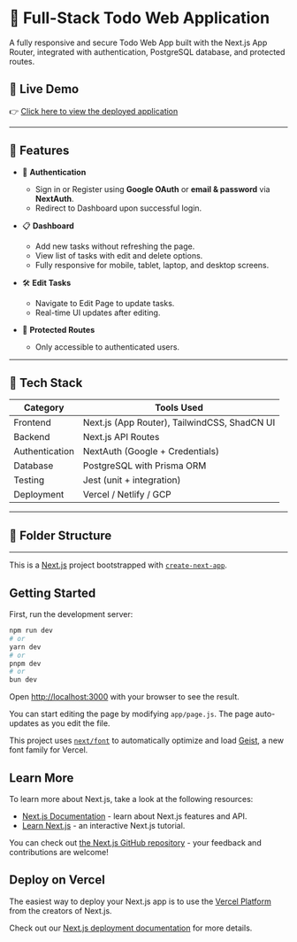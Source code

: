 # 📝 Full-Stack Todo Web Application

A fully responsive and secure Todo Web App built with the Next.js App Router, integrated with authentication, PostgreSQL database, and protected routes.

## 🚀 Live Demo
👉 [Click here to view the deployed application]([https://your-deployed-app-link.com](https://next-js-todo-crud-application.vercel.app))

---

## 📌 Features

- 🔐 **Authentication**
  - Sign in or Register using **Google OAuth** or **email & password** via **NextAuth**.
  - Redirect to Dashboard upon successful login.

- 📋 **Dashboard**
  - Add new tasks without refreshing the page.
  - View list of tasks with edit and delete options.
  - Fully responsive for mobile, tablet, laptop, and desktop screens.

- 🛠️ **Edit Tasks**
  - Navigate to Edit Page to update tasks.
  - Real-time UI updates after editing.

- 🧱 **Protected Routes**
  - Only accessible to authenticated users.

---

## 🧰 Tech Stack

| Category          | Tools Used                          |
|------------------|--------------------------------------|
| Frontend         | Next.js (App Router), TailwindCSS, ShadCN UI |
| Backend          | Next.js API Routes                   |
| Authentication   | NextAuth (Google + Credentials)      |
| Database         | PostgreSQL with Prisma ORM           |
| Testing          | Jest (unit + integration)            |
| Deployment       | Vercel / Netlify / GCP               |

---

## 📁 Folder Structure



---

This is a [Next.js](https://nextjs.org) project bootstrapped with [`create-next-app`](https://github.com/vercel/next.js/tree/canary/packages/create-next-app).

## Getting Started

First, run the development server:

```bash
npm run dev
# or
yarn dev
# or
pnpm dev
# or
bun dev
```

Open [http://localhost:3000](http://localhost:3000) with your browser to see the result.

You can start editing the page by modifying `app/page.js`. The page auto-updates as you edit the file.

This project uses [`next/font`](https://nextjs.org/docs/app/building-your-application/optimizing/fonts) to automatically optimize and load [Geist](https://vercel.com/font), a new font family for Vercel.

## Learn More

To learn more about Next.js, take a look at the following resources:

- [Next.js Documentation](https://nextjs.org/docs) - learn about Next.js features and API.
- [Learn Next.js](https://nextjs.org/learn) - an interactive Next.js tutorial.

You can check out [the Next.js GitHub repository](https://github.com/vercel/next.js) - your feedback and contributions are welcome!

## Deploy on Vercel

The easiest way to deploy your Next.js app is to use the [Vercel Platform](https://vercel.com/new?utm_medium=default-template&filter=next.js&utm_source=create-next-app&utm_campaign=create-next-app-readme) from the creators of Next.js.

Check out our [Next.js deployment documentation](https://nextjs.org/docs/app/building-your-application/deploying) for more details.
